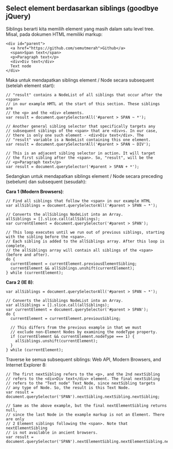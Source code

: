 ## Select element berdasarkan siblings (goodbye jQuery)

Siblings berarti kita memilih element yang masih dalam satu level tree.
Misal, pada dokumen HTML memiliki markup:
```
<div id="parent">
  <a href="https://github.com/semutmerah">Github</a>
  <span>Span text</span>
  <p>Paragraph text</p>
  <div>Div text</div>
  Text node
</div>
```

Maka untuk mendapatkan siblings element / Node secara subsequent (setelah element start):
```
// "result" contains a NodeList of all siblings that occur after the <span>
// in our example HMTL at the start of this section. These siblings are
// the <p> and the <div> elements.
var result = document.querySelectorAll('#parent > SPAN ~ *');

// Another general sibling selector that specifically targets any
// subsequent siblings of the <span> that are <div>s. In our case,
// there is only one such element - <div>Div text</div>. The
// "result" variable is a NodeList containing this one element.
var result = document.querySelectorAll('#parent > SPAN ~ DIV');

// This is an adjacent sibling selector in action. It will target
// the first sibling after the <span>. So, "result", will be the
// <p>Paragraph text</p>
var result = document.querySelector('#parent > SPAN + *');
```

Sedangkan untuk mendapatkan siblings element / Node secara preceding (sebelum) dan subsequent (sesudah):

**Cara 1 (Modern Browsers)**:
```
// Find all siblings that follow the <span> in our example HTML
var allSiblings = document.querySelectorAll('#parent > SPAN ~ *');

// Converts the allSiblings NodeList into an Array.
allSiblings = [].slice.call(allSiblings);
var currentElement = document.querySelector('#parent > SPAN');

// This loop executes until we run out of previous siblings, starting with the sibling before the <span>.
// Each sibling is added to the allSiblings array. After this loop is complete,
// the allSiblings array will contain all siblings of the <span> (before and after).
do {
  currentElement = currentElement.previousElementSibling;
  currentElement && allSiblings.unshift(currentElement);
} while (currentElement);
```

**Cara 2 (IE 8)**:
```
var allSiblings = document.querySelectorAll('#parent > SPAN ~ *');

// Converts the allSiblings NodeList into an Array.
var allSiblings = [].slice.call(allSiblings);
var currentElement = document.querySelector('#parent > SPAN');
do {
  currentElement = currentElement.previousSibling;

  // This differs from the previous example in that we must
  // exclude non-Element Nodes by examining the nodeType property.
  if (currentElement && currentElement.nodeType === 1) {
    allSiblings.unshift(currentElement);
  }
} while (currentElement);
```

Traverse ke semua subsequent siblings: Web API, Modern Browsers, and Internet Explorer 8:
```
// The first nextSibling refers to the <p>, and the 2nd nextSibling
// refers to the <div>Div text</div> element. The final nextSibling
// refers to the "Text node" Text Node, since nextSibling targets
// any type of Node. So, the result is this Text Node.
var result = document.querySelector('SPAN').nextSibling.nextSibling.nextSibling;

// Same as the above example, but the final nextElementSibling returns null,
// since the last Node in the example markup is not an Element. There are only
// 2 Element siblings following the <span>. Note that nextElementSibling
// is not available in ancient browsers.
var result = document.querySelector('SPAN').nextElementSibling.nextElementSibling.nextElementSibling;
```
